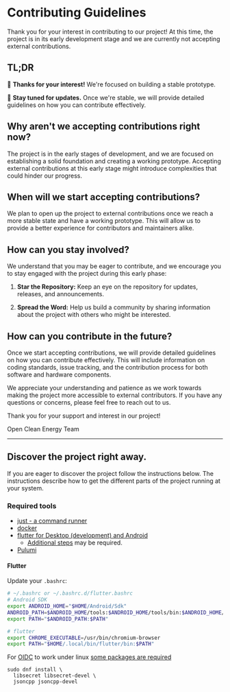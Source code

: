 # Contributing Guidelines

Thank you for your interest in contributing to our project! At this time, the
project is in its early development stage and we are currently not accepting
external contributions.

## TL;DR

👋 **Thanks for your interest!** We're focused on building a stable prototype.

🚀 **Stay tuned for updates.** Once we're stable, we will provide detailed
guidelines on how you can contribute effectively.

## Why aren't we accepting contributions right now?

The project is in the early stages of development, and we are focused on
establishing a solid foundation and creating a working prototype. Accepting
external contributions at this early stage might introduce complexities that
could hinder our progress.

## When will we start accepting contributions?

We plan to open up the project to external contributions once we reach a more
stable state and have a working prototype. This will allow us to provide a
better experience for contributors and maintainers alike.

## How can you stay involved?

We understand that you may be eager to contribute, and we encourage you to stay
engaged with the project during this early phase:

1. **Star the Repository:** Keep an eye on the repository for updates, releases,
   and announcements.

2. **Spread the Word:** Help us build a community by sharing information about
   the project with others who might be interested.

## How can you contribute in the future?

Once we start accepting contributions, we will provide detailed guidelines on
how you can contribute effectively. This will include information on coding
standards, issue tracking, and the contribution process for both software and
hardware components.

We appreciate your understanding and patience as we work towards making the
project more accessible to external contributors. If you have any questions or
concerns, please feel free to reach out to us.

Thank you for your support and interest in our project!

Open Clean Energy Team

---

## Discover the project right away.

If you are eager to discover the project follow the instructions below.
The instructions describe how to get the different parts of the project running
at your system.

### Required tools

- [just - a command runner](https://github.com/casey/just#installation)
- [docker](https://docs.docker.com/engine/install/)
- [flutter for Desktop (development) and Android](https://docs.flutter.dev/get-started/install)
  - [Additional steps](#flutter) may be required.
- [Pulumi](https://www.pulumi.com/docs/install/)

#### Flutter

Update your `.bashrc`:

```sh
# ~/.bashrc or ~/.bashrc.d/flutter.bashrc
# Android SDK
export ANDROID_HOME="$HOME/Android/Sdk"
ANDROID_PATH=$ANDROID_HOME/tools:$ANDROID_HOME/tools/bin:$ANDROID_HOME/platform-tools
export PATH="$ANDROID_PATH:$PATH"

# flutter
export CHROME_EXECUTABLE=/usr/bin/chromium-browser
export PATH="$HOME/.local/bin/flutter/bin:$PATH"
```

For [OIDC](https://pub.dev/packages/oidc) to work under linux [some packages are
required](https://bdaya-dev.github.io/oidc/oidc-getting-started/#linux)

```
sudo dnf install \
  libsecret libsecret-devel \
  jsoncpp jsoncpp-devel
```
